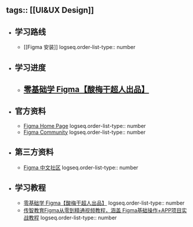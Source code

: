 tags:: [[UI&UX Design]]
---

- ## 学习路线
	- [[Figma 安装]]
	  logseq.order-list-type:: number
- ## 学习进度
	- [零基础学 Figma【酸梅干超人出品】](https://www.bilibili.com/video/BV1fg411G7cs?vd_source=f1fbb083ddef12dcff3388779faac201&p=2)
		-
- ## 官方资料
	- [Figma Home Page](https://figma.com)
	  logseq.order-list-type:: number
	- [Figma Community](https://www.figma.com/community)
	  logseq.order-list-type:: number
- ## 第三方资料
	- [Figma 中文社区](https://www.figma.cool/)
	  logseq.order-list-type:: number
- ## 学习教程
	- [零基础学 Figma【酸梅干超人出品】](https://www.bilibili.com/video/BV1fg411G7cs?vd_source=f1fbb083ddef12dcff3388779faac201&p=2)
	  logseq.order-list-type:: number
	- [传智教育Figma从零到精通视频教程，涵盖 Figma基础操作+APP项目实战教程](https://www.bilibili.com/video/BV1qQ4y167Vd?vd_source=f1fbb083ddef12dcff3388779faac201&p=21)
	  logseq.order-list-type:: number
